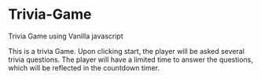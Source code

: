 # Trivia-Game
Trivia Game using Vanilla javascript

This is a trivia Game.  Upon clicking start, the player will be asked several trivia questions.  The player will have a limited time to answer the questions, which will be reflected in the countdown timer.
